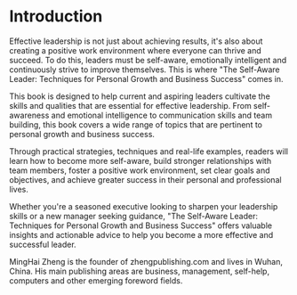 # Introduction

Effective leadership is not just about achieving results, it's also about creating a positive work environment where everyone can thrive and succeed. To do this, leaders must be self-aware, emotionally intelligent and continuously strive to improve themselves. This is where "The Self-Aware Leader: Techniques for Personal Growth and Business Success" comes in.

This book is designed to help current and aspiring leaders cultivate the skills and qualities that are essential for effective leadership. From self-awareness and emotional intelligence to communication skills and team building, this book covers a wide range of topics that are pertinent to personal growth and business success.

Through practical strategies, techniques and real-life examples, readers will learn how to become more self-aware, build stronger relationships with team members, foster a positive work environment, set clear goals and objectives, and achieve greater success in their personal and professional lives.

Whether you're a seasoned executive looking to sharpen your leadership skills or a new manager seeking guidance, "The Self-Aware Leader: Techniques for Personal Growth and Business Success" offers valuable insights and actionable advice to help you become a more effective and successful leader.

MingHai Zheng is the founder of zhengpublishing.com and lives in Wuhan, China. His main publishing areas are business, management, self-help, computers and other emerging foreword fields.
